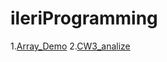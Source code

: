 # ileriProgramming

1.[Array_Demo](./ArrayDemo_m.zahidunal.html)
2.[CW3_analize](./data_analiseCW3/inspector.html)
